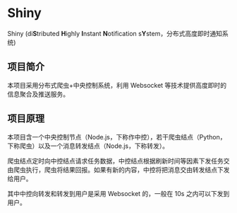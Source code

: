 # Shiny

Shiny (di**S**tributed **H**ighly **I**nstant **N**otification s**Y**stem，分布式高度即时通知系统)

## 项目简介

本项目采用分布式爬虫+中央控制系统，利用 Websocket 等技术提供高度即时的信息聚合及推送服务。

## 项目原理

本项目含一个中央控制节点（Node.js，下称作中控），若干爬虫结点（Python，下称爬虫）以及一个消息转发结点（Node.js，下称转发）。

爬虫结点定时向中控结点请求任务数据，中控结点根据刷新时间等因素下发任务交由爬虫执行，爬虫将结果回报。如果有新的内容，中控将把消息交由转发结点下发给用户。

其中中控向转发和转发到用户是采用 Websocket 的，一般在 10s 之内可以下发到用户。
